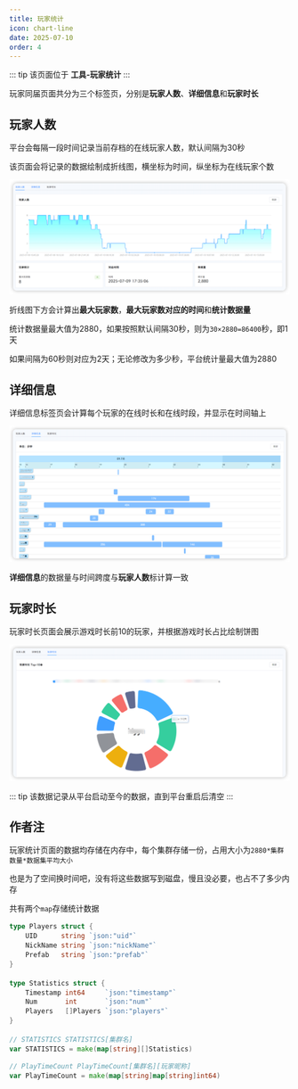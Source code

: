 ```yaml
---
title: 玩家统计
icon: chart-line
date: 2025-07-10
order: 4
---
```


::: tip
该页面位于 **工具-玩家统计**
:::

玩家同届页面共分为三个标签页，分别是**玩家人数**、**详细信息**和**玩家时长**

## 玩家人数

平台会每隔一段时间记录当前存档的在线玩家人数，默认间隔为30秒

该页面会将记录的数据绘制成折线图，横坐标为时间，纵坐标为在线玩家个数

![玩家人数](assets/statistics-player-count.png)

折线图下方会计算出**最大玩家数**，**最大玩家数对应的时间**和**统计数据量**

统计数据量最大值为2880，如果按照默认间隔30秒，则为`30×2880=86400`秒，即1天

如果间隔为60秒则对应为2天；无论修改为多少秒，平台统计量最大值为2880

## 详细信息

详细信息标签页会计算每个玩家的在线时长和在线时段，并显示在时间轴上

![详细信息](assets/statistics-detail.png)

**详细信息**的数据量与时间跨度与**玩家人数**标计算一致

## 玩家时长

玩家时长页面会展示游戏时长前10的玩家，并根据游戏时长占比绘制饼图

![玩家时长](assets/statistics-player-time.png)

::: tip
该数据记录从平台启动至今的数据，直到平台重启后清空
:::

## 作者注

玩家统计页面的数据均存储在内存中，每个集群存储一份，占用大小为`2880*集群数量*数据集平均大小`

也是为了空间换时间吧，没有将这些数据写到磁盘，慢且没必要，也占不了多少内存

共有两个`map`存储统计数据

```go title="玩家人数和详细信息共用一个map-STATISTICS"
type Players struct {
	UID      string `json:"uid"`
	NickName string `json:"nickName"`
	Prefab   string `json:"prefab"`
}

type Statistics struct {
	Timestamp int64     `json:"timestamp"`
	Num       int       `json:"num"`
	Players   []Players `json:"players"`
}

// STATISTICS STATISTICS[集群名]
var STATISTICS = make(map[string][]Statistics)
```

```go title="玩家时长map-PlayTimeCount"
// PlayTimeCount PlayTimeCount[集群名][玩家昵称]
var PlayTimeCount = make(map[string]map[string]int64)
```
